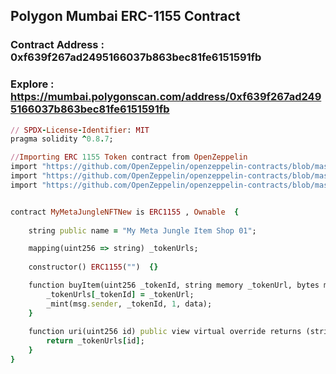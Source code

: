 ## Polygon Mumbai ERC-1155 Contract

### Contract Address : 0xf639f267ad2495166037b863bec81fe6151591fb
### Explore : https://mumbai.polygonscan.com/address/0xf639f267ad2495166037b863bec81fe6151591fb

``` ruby
// SPDX-License-Identifier: MIT
pragma solidity ^0.8.7;

//Importing ERC 1155 Token contract from OpenZeppelin
import "https://github.com/OpenZeppelin/openzeppelin-contracts/blob/master/contracts/token/ERC1155/ERC1155.sol";
import "https://github.com/OpenZeppelin/openzeppelin-contracts/blob/master/contracts/access/Ownable.sol";
import "https://github.com/OpenZeppelin/openzeppelin-contracts/blob/master/contracts/utils/Strings.sol";


contract MyMetaJungleNFTNew is ERC1155 , Ownable  {
    
    string public name = "My Meta Jungle Item Shop 01";

    mapping(uint256 => string) _tokenUrls;
    
    constructor() ERC1155("")  {}

    function buyItem(uint256 _tokenId, string memory _tokenUrl, bytes memory data) public /*onlyOwner*/{
        _tokenUrls[_tokenId] = _tokenUrl;
        _mint(msg.sender, _tokenId, 1, data);
    }
    
    function uri(uint256 id) public view virtual override returns (string memory) {
        return _tokenUrls[id];
    }
}
```
